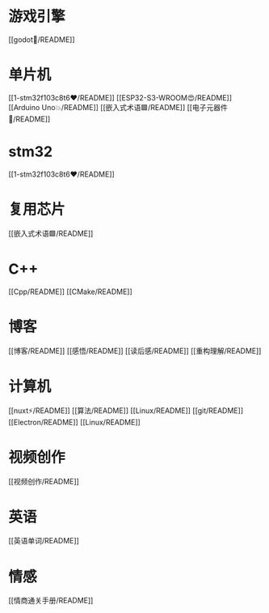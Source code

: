 # 游戏引擎

[[godot🐷/README]]

# 单片机
[[1-stm32f103c8t6♥️/README]]
[[ESP32-S3-WROOM😍/README]]
[[Arduino Uno💥/README]]
[[嵌入式术语🟩/README]]
[[电子元器件🍆/README]]

# stm32
[[1-stm32f103c8t6♥️/README]]

# 复用芯片
[[嵌入式术语🟩/README]]

# C++
[[Cpp/README]]
[[CMake/README]]

# 博客
[[博客/README]]
[[感悟/README]]
[[读后感/README]]
[[重构理解/README]]

# 计算机
[[nuxt⚡/README]]
[[算法/README]]
[[Linux/README]]
[[git/README]]
[[Electron/README]]
[[Linux/README]]

# 视频创作
[[视频创作/README]]

# 英语
[[英语单词/README]]

# 情感
[[情商通关手册/README]]